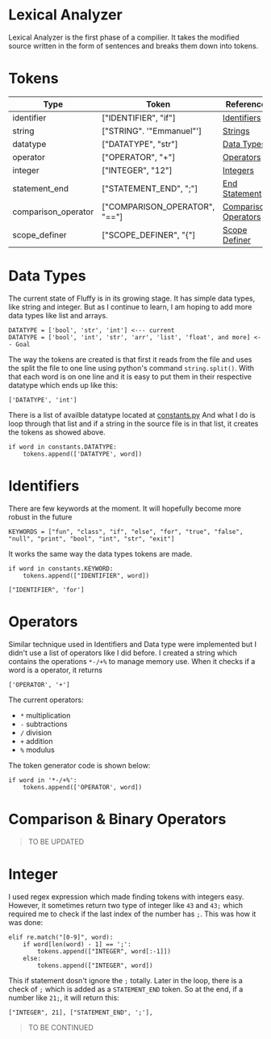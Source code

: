 # Lexical Analyzer

Lexical Analyzer is the first phase of a compilier. It takes the modified source
written in the form of sentences and breaks them down into tokens.

# Tokens

| Type          | Token                       | Reference                       |
|---------------|-----------------------------|---------------------------------|
| identifier    | ["IDENTIFIER", "if"]        | [Identifiers](#Identifiers)     |
| string        | ["STRING". '"Emmanuel"'] | [Strings](#strings)             |
| datatype      | ["DATATYPE", "str"]         | [Data Types](#Data-Types)       |
| operator      | ["OPERATOR", "+"]           | [Operators](#Operators)         |
| integer       | ["INTEGER", "12"]           | [Integers](#Integers)           |
| statement_end | ["STATEMENT_END", ";"]      | [End Statement](#end-statements)|
| comparison_operator | ["COMPARISON_OPERATOR", "=="] | [Comparison Operators](#comparison-operators) |
| scope_definer | ["SCOPE_DEFINER", "{"]      | [Scope Definer](#scope-definer) |

# Data Types
The current state of Fluffy is in its growing stage. It has simple data types, like string and integer.
But as I continue to learn, I am hoping to add more data types like list and arrays.

    DATATYPE = ['bool', 'str', 'int'] <--- current
    DATATYPE = ['bool', 'int', 'str', 'arr', 'list', 'float', and more] <-- Goal

The way the tokens are created is that first it reads from the file and uses the split the file to 
one line using python's command `string.split()`. With that each word is on one line and it is easy 
to put them in their respective datatype which ends up like this:
    
    ['DATATYPE', 'int']
   
There is a list of availble datatype located at [constants.py](./v2/src/constants.py)  And what I do is loop through that list and if 
a string in the source file is in that list, it creates the tokens as showed above.

    if word in constants.DATATYPE:
        tokens.append(['DATATYPE', word])
        
# Identifiers

There are few keywords at the moment. It will hopefully become more robust in the future

    KEYWORDS = ["fun", "class", "if", "else", "for", "true", "false", "null", "print", "bool", "int", "str", "exit"]

It works the same way the data types tokens are made.

    if word in constants.KEYWORD:
        tokens.append(["IDENTIFIER", word])
    
    ["IDENTIFIER", 'for']
    
# Operators

Similar technique used in Identifiers and Data type were implemented but I didn't use a list of 
operators like I did before. I created a string which contains the operations `*-/+%` to manage memory 
use. When it checks if a word is a operator, it returns

    ['OPERATOR', '+']
    
The current operators:

- `*` multiplication
- `-` subtractions
- `/` division
- `+` addition
- `%` modulus

The token generator code is shown below:

    if word in '*-/+%':
        tokens.append(['OPERATOR', word])
        
# Comparison & Binary Operators

> TO BE UPDATED

# Integer

I used regex expression which made finding tokens with integers easy. However, it sometimes return two type
of integer like `43` and `43;` which required me to check if the last index of the number has `;`. This was how
it was done:

    elif re.match("[0-9]", word):
        if word[len(word) - 1] == ';': 
            tokens.append(["INTEGER", word[:-1]])
        else: 
            tokens.append(["INTEGER", word])  

    
This if statement dosn't ignore the `;` totally. Later in the loop, there is a check of `;` which is added 
as a `STATEMENT_END` token. So at the end, if a number like `21;`, it will return this:

    ["INTEGER", 21], ["STATEMENT_END", ';'], 

    
> TO BE CONTINUED
